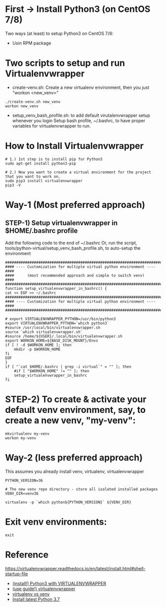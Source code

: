 # First -> Install Python3 (on CentOS 7/8)
Two ways (at least) to setup Python3 on CentOS 7/8:
* Usin RPM package
# Two scripts to setup and run Virtualenvwrapper
* create-venv.sh: Create a new virtualenv environment, then you just "workon <new_venv>"
```
./create-venv.sh new_venv
workon new_venv
```
* setup_venv_bash_profile.sh: to add default virutalenvwrapper setup whenever you login
Setup bash profile, ~/.bashrc, to have proper variables for virtualenvwrapper to run.

# How to Install Virtualenvwrapper
```
# 1.) 1st step is to install pip for Python3
sudo apt-get install python3-pip

# 2.) Now you want to create a virtual environment for the project that you want to work on.
sudo pip3 install virtualenvwrapper
pip3 -V
```

# Way-1 (Most preferred approach)
## STEP-1) Setup virtualenvwrapper in $HOME/.bashrc profile
Add the following code to the end of ~/.bashrc
Or, run the script, tools/python-virtual/setup_venv_bash_profile.sh, 
to auto-setup the environment

```
#########################################################################
#### ---- Customization for multiple virtual python environment ---- ####
####      (most recommended approach and simple to switch venv)      ####
#########################################################################
function setup_virtualenvwrapper_in_bashrc() {
cat << EOF >> ~/.bashrc
#########################################################################
#### ---- Customization for multiple virtual python environment ---- ####
#########################################################################

# export VIRTUALENVWRAPPER_PYTHON=/usr/bin/python3
export VIRTUALENVWRAPPER_PYTHON=`which python3`
#source /usr/local/bin/virtualenvwrapper.sh
source `which virtualenvwrapper.sh`
#source /home/${USER}/.local/bin/virtualenvwrapper.sh
export WORKON_HOME=${BASE_DISK_MOUNT}/Envs
if [ ! -d $WORKON_HOME ]; then
    mkdir -p $WORKON_HOME
fi
EOF
}
if [ "`cat $HOME/.bashrc | grep -i virtual`" = "" ]; then
    #if [ "$WORKON_HOME" != "" ]; then
    setup_virtualenvwrapper_in_bashrc
fi
```
# STEP-2) To create & activate your default venv environment, say, to create a new venv, "my-venv":
```
mkvirtualenv my-venv
workon my-venv
```

# Way-2 (less preferred approach)
This assumes you already install venv, virtualenv, virtualenvwrapper
```
PYTHON_VERSION=36

# The new venv repo directory - store all isolated installed packages
VENV_DIR=venv36

virtualenv -p `which python${PYTHON_VERSION}` ${VENV_DIR}
```

# Exit venv environments:
```
exit
```

# Reference
https://virtualenvwrapper.readthedocs.io/en/latest/install.html#shell-startup-file
* [(install!) Python3 with VIRTUALENVWRAPPER](https://medium.com/@gitudaniel/installing-virtualenvwrapper-for-python3-ad3dfea7c717)
* [(use guide!) virtualenvwrapper](https://virtualenvwrapper.readthedocs.io/en/latest/)
* [virtualenv vs venv](https://stackoverflow.com/questions/41573587/what-is-the-difference-between-venv-pyvenv-pyenv-virtualenv-virtualenvwrappe)
* [Install latest Python 3.7](http://ubuntuhandbook.org/index.php/2019/02/install-python-3-7-ubuntu-18-04/)


